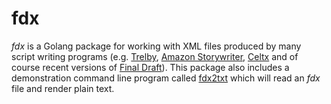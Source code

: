 
# fdx

_fdx_ is a Golang package for working with XML files produced by many
script writing programs (e.g. [Trelby](http://www.trelby.org/), 
[Amazon Storywriter](https://storywriter.amazon.co), 
[Celtx](https://www.celtx.com/index.html) and of course recent versions 
of [Final Draft](https://www.finaldraft.com/)).  This package
also includes a demonstration command line program called [fdx2txt](docs/) which
will read an _fdx_ file and render plain text.

